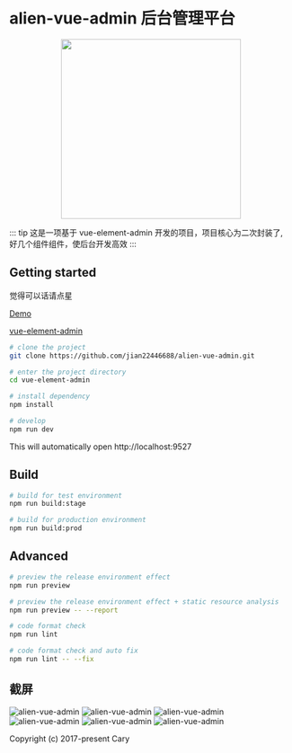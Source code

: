 # alien-vue-admin 后台管理平台

<p align="center">
  <img width="320" src="http://cccary.gitee.io/alien-docs/main-logo.png">
</p>

::: tip
  这是一项基于 vue-element-admin 开发的项目，项目核心为二次封装了, 好几个组件组件，使后台开发高效
:::

## Getting started

觉得可以话请点星

[Demo](https://jian22446688.github.io/alien-vue-admin/)

[vue-element-admin](https://github.com/PanJiaChen/vue-element-admin)

```bash
# clone the project
git clone https://github.com/jian22446688/alien-vue-admin.git

# enter the project directory
cd vue-element-admin

# install dependency
npm install

# develop
npm run dev
```

This will automatically open http://localhost:9527

## Build

```bash
# build for test environment
npm run build:stage

# build for production environment
npm run build:prod
```

## Advanced

```bash
# preview the release environment effect
npm run preview

# preview the release environment effect + static resource analysis
npm run preview -- --report

# code format check
npm run lint

# code format check and auto fix
npm run lint -- --fix
```

## 截屏

![alien-vue-admin](https://github.com/jian22446688/alien-vue-admin/raw/master/docs/imgs/01.png)
![alien-vue-admin](https://github.com/jian22446688/alien-vue-admin/raw/master/docs/imgs/02.png)
![alien-vue-admin](https://github.com/jian22446688/alien-vue-admin/raw/master/docs/imgs/03.png)
![alien-vue-admin](https://github.com/jian22446688/alien-vue-admin/raw/master/docs/imgs/04.png)
![alien-vue-admin](https://github.com/jian22446688/alien-vue-admin/raw/master/docs/imgs/05.png)
![alien-vue-admin](https://github.com/jian22446688/alien-vue-admin/raw/master/docs/imgs/06.png)

Copyright (c) 2017-present Cary
